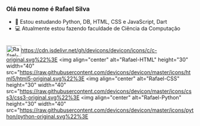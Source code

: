 ### Olá meu nome é Rafael Silva

- 🌱 Estou estudando Python, DB, HTML, CSS e JavaScript, Dart
- 💻 Atualmente estou fazendo faculdade de Ciência da Computação
 &nbsp;
<div>
  <a href="https://https//github.com/Rafael-jooj%22%3E
  <img height="145em" src="https://github-readme-stats.vercel.app/api?username=Rafael-jooj&show_icons=true&theme=dark&include_all_commits=true&count_private=true%22/%3E
  <img height="145em" src="https://github-readme-stats.vercel.app/api/top-langs/?username=Rafael-jooj&layout=compact&langs_count=7&theme=dark%22/%3E
</div>

  <div style="display: inline_block"><br>
  <img align="center" alt="Rafael-Js" height="30" width="40" src="https://raw.githubusercontent.com/devicons/devicon/master/icons/javascript/javascript-plain.svg%22%3E

  <img align="center" alt="Rafael-C" height="30" width="40" src="https://cdn.jsdelivr.net/gh/devicons/devicon/icons/c/c-original.svg%22%3E
  <img align="center" alt="Rafael-HTML" height="30" width="40" src="https://raw.githubusercontent.com/devicons/devicon/master/icons/html5/html5-original.svg%22%3E
  <img align="center" alt="Rafael-CSS" height="30" width="40" src="https://raw.githubusercontent.com/devicons/devicon/master/icons/css3/css3-original.svg%22%3E
  <img align="center" alt="Rafael-Python" height="30" width="40" src="https://raw.githubusercontent.com/devicons/devicon/master/icons/python/python-original.svg%22%3E

</div>
